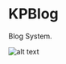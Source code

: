 # KPBlog
Blog System.  

![alt text](https://raw.githubusercontent.com/KostadinPlachkov/kostadinplachkov.github.io/master/img/headers/kpblog-wide.PNG "Home Page")
